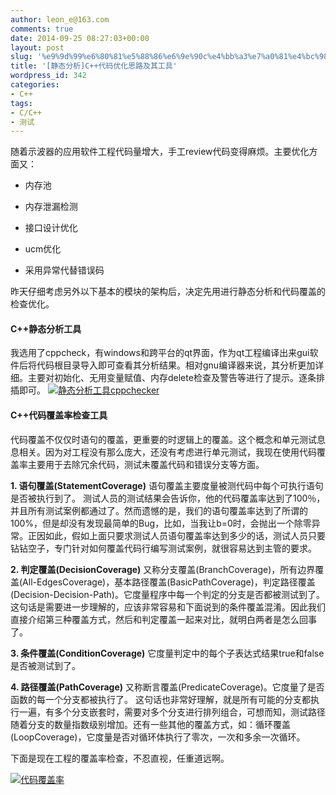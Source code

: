 ```yaml
---
author: leon_e@163.com
comments: true
date: 2014-09-25 08:27:03+00:00
layout: post
slug: '%e9%9d%99%e6%80%81%e5%88%86%e6%9e%90c%e4%bb%a3%e7%a0%81%e4%bc%98%e5%8c%96%e6%80%9d%e8%b7%af%e5%8f%8a%e5%85%b6%e5%b7%a5%e5%85%b7'
title: '[静态分析]C++代码优化思路及其工具'
wordpress_id: 342
categories:
- C++
tags:
- C/C++
- 测试
---
```


随着示波器的应用软件工程代码量增大，手工review代码变得麻烦。主要优化方面又：

	
  * 内存池

	
  * 内存泄漏检测

	
  * 接口设计优化

	
  * ucm优化

	
  * 采用异常代替错误码





昨天仔细考虑另外以下基本的模块的架构后，决定先用进行静态分析和代码覆盖的检查优化。


#### C++静态分析工具


我选用了cppcheck，有windows和跨平台的qt界面，作为qt工程编译出来gui软件后将代码根目录导入即可查看其分析结果。相对gnu编译器来说，其分析更加详细。主要对初始化、无用变量赋值、内存delete检查及警告等进行了提示。逐条排插即可。
[![静态分析工具cppchecker](http://cdn1.snapgram.co/imgs/2015/07/20/cppchecker.png)](http://cdn1.snapgram.co/imgs/2015/07/20/cppchecker.png)


#### C++代码覆盖率检查工具


代码覆盖不仅仅时语句的覆盖，更重要的时逻辑上的覆盖。这个概念和单元测试息息相关。因为对工程没有那么庞大，还没有考虑进行单元测试，我现在使用代码覆盖率主要用于去除冗余代码，测试未覆盖代码和错误分支等方面。

**1. 语句覆盖(StatementCoverage)**
语句覆盖主要度量被测代码中每个可执行语句是否被执行到了。
测试人员的测试结果会告诉你，他的代码覆盖率达到了100％，并且所有测试案例都通过了。然而遗憾的是，我们的语句覆盖率达到了所谓的100%，但是却没有发现最简单的Bug，比如，当我让b=0时，会抛出一个除零异常。正因如此，假如上面只要求测试人员语句覆盖率达到多少的话，测试人员只要钻钻空子，专门针对如何覆盖代码行编写测试案例，就很容易达到主管的要求。

**2. 判定覆盖(DecisionCoverage)**
又称分支覆盖(BranchCoverage)，所有边界覆盖(All-EdgesCoverage)，基本路径覆盖(BasicPathCoverage)，判定路径覆盖(Decision-Decision-Path)。它度量程序中每一个判定的分支是否都被测试到了。这句话是需要进一步理解的，应该非常容易和下面说到的条件覆盖混淆。因此我们直接介绍第三种覆盖方式，然后和判定覆盖一起来对比，就明白两者是怎么回事了。

**3. 条件覆盖(ConditionCoverage)**
它度量判定中的每个子表达式结果true和false是否被测试到了。

**4. 路径覆盖(PathCoverage)**
又称断言覆盖(PredicateCoverage)。它度量了是否函数的每一个分支都被执行了。 这句话也非常好理解，就是所有可能的分支都执行一遍，有多个分支嵌套时，需要对多个分支进行排列组合，可想而知，测试路径随着分支的数量指数级别增加。还有一些其他的覆盖方式，如：循环覆盖(LoopCoverage)，它度量是否对循环体执行了零次，一次和多余一次循环。

下面是现在工程的覆盖率检查，不忍直视，任重道远啊。

[![代码覆盖率](http://cdn2.snapgram.co/imgs/2015/07/20/cad6b2e37346c681.png)](http://cdn2.snapgram.co/imgs/2015/07/20/cad6b2e37346c681.png)
